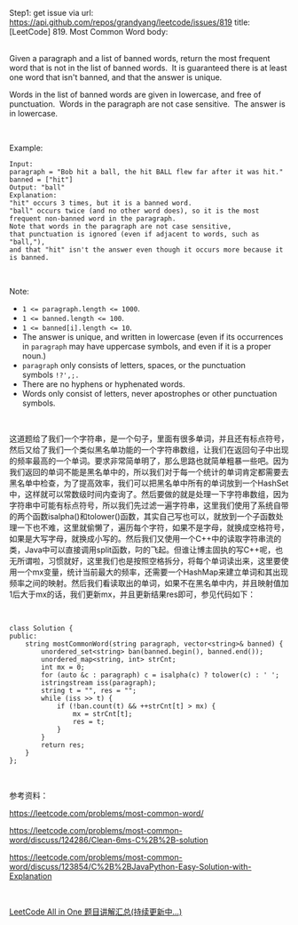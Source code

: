 Step1: get issue via url: https://api.github.com/repos/grandyang/leetcode/issues/819 
 title:[LeetCode] 819. Most Common Word 
 body:  
  

Given a paragraph and a list of banned words, return the most frequent word that is not in the list of banned words.  It is guaranteed there is at least one word that isn't banned, and that the answer is unique.

Words in the list of banned words are given in lowercase, and free of punctuation.  Words in the paragraph are not case sensitive.  The answer is in lowercase.

 

Example:
    
    
    Input: 
    paragraph = "Bob hit a ball, the hit BALL flew far after it was hit."
    banned = ["hit"]
    Output: "ball"
    Explanation: 
    "hit" occurs 3 times, but it is a banned word.
    "ball" occurs twice (and no other word does), so it is the most frequent non-banned word in the paragraph. 
    Note that words in the paragraph are not case sensitive,
    that punctuation is ignored (even if adjacent to words, such as "ball,"), 
    and that "hit" isn't the answer even though it occurs more because it is banned.
    

 

Note:

  * `1 <= paragraph.length <= 1000`.
  * `1 <= banned.length <= 100`.
  * `1 <= banned[i].length <= 10`.
  * The answer is unique, and written in lowercase (even if its occurrences in `paragraph` may have uppercase symbols, and even if it is a proper noun.)
  * `paragraph` only consists of letters, spaces, or the punctuation symbols `!?',;.`
  * There are no hyphens or hyphenated words.
  * Words only consist of letters, never apostrophes or other punctuation symbols.



 

这道题给了我们一个字符串，是一个句子，里面有很多单词，并且还有标点符号，然后又给了我们一个类似黑名单功能的一个字符串数组，让我们在返回句子中出现的频率最高的一个单词。要求非常简单明了，那么思路也就简单粗暴一些吧。因为我们返回的单词不能是黑名单中的，所以我们对于每一个统计的单词肯定都需要去黑名单中检查，为了提高效率，我们可以把黑名单中所有的单词放到一个HashSet中，这样就可以常数级时间内查询了。然后要做的就是处理一下字符串数组，因为字符串中可能有标点符号，所以我们先过滤一遍字符串，这里我们使用了系统自带的两个函数isalpha()和tolower()函数，其实自己写也可以，就放到一个子函数处理一下也不难，这里就偷懒了，遍历每个字符，如果不是字母，就换成空格符号，如果是大写字母，就换成小写的。然后我们又使用一个C++中的读取字符串流的类，Java中可以直接调用split函数，叼的飞起。但谁让博主固执的写C++呢，也无所谓啦，习惯就好，这里我们也是按照空格拆分，将每个单词读出来，这里要使用一个mx变量，统计当前最大的频率，还需要一个HashMap来建立单词和其出现频率之间的映射。然后我们看读取出的单词，如果不在黑名单中内，并且映射值加1后大于mx的话，我们更新mx，并且更新结果res即可，参见代码如下：

 
    
    
    class Solution {
    public:
        string mostCommonWord(string paragraph, vector<string>& banned) {
            unordered_set<string> ban(banned.begin(), banned.end());
            unordered_map<string, int> strCnt;
            int mx = 0;
            for (auto &c : paragraph) c = isalpha(c) ? tolower(c) : ' ';
            istringstream iss(paragraph);
            string t = "", res = "";
            while (iss >> t) {
                if (!ban.count(t) && ++strCnt[t] > mx) {
                    mx = strCnt[t];
                    res = t;
                }
            }
            return res;
        }
    };

 

参考资料：

<https://leetcode.com/problems/most-common-word/>

<https://leetcode.com/problems/most-common-word/discuss/124286/Clean-6ms-C%2B%2B-solution>

<https://leetcode.com/problems/most-common-word/discuss/123854/C%2B%2BJavaPython-Easy-Solution-with-Explanation>

 

[LeetCode All in One 题目讲解汇总(持续更新中...)](http://www.cnblogs.com/grandyang/p/4606334.html)
